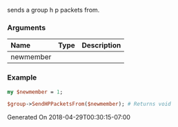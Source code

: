 sends a group h p packets from.
### Arguments
**Name**|**Type**|**Description**
:---|:---|:---
newmember||

### Example

```perl
my $newmember = 1;

$group->SendHPPacketsFrom($newmember); # Returns void
```


Generated On 2018-04-29T00:30:15-07:00